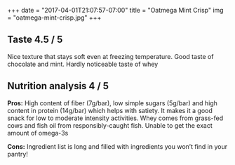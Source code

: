 +++
date = "2017-04-01T21:07:57-07:00"
title = "Oatmega Mint Crisp"
img = "oatmega-mint-crisp.jpg"
+++


## Taste <span class="badge">4.5 / 5</span>

Nice texture that stays soft even at freezing temperature. Good taste of chocolate and mint. Hardly noticeable taste of whey

## Nutrition analysis <span class="badge">4 / 5</span>

**Pros:** High content of fiber (7g/bar), low simple sugars (5g/bar) and high content in protein (14g/bar) which helps with satiety. It makes it a good snack for low to moderate intensity activities. Whey comes from grass-fed cows and fish oil from responsibly-caught fish.  Unable to get the exact amount of omega-3s
 
**Cons:** Ingredient list is long and filled with ingredients you won’t find in your pantry! 